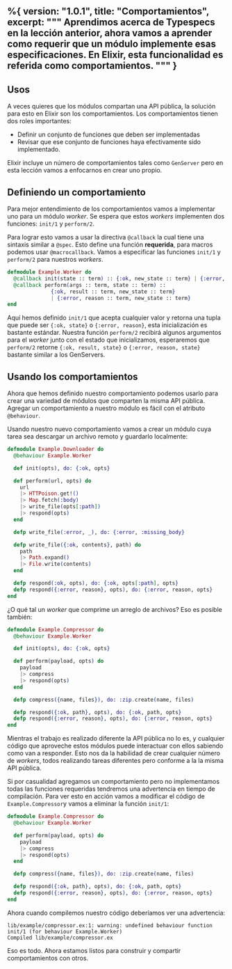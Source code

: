 %{
  version: "1.0.1",
  title: "Comportamientos",
  excerpt: """
  Aprendimos acerca de Typespecs en la lección anterior, ahora vamos a aprender como requerir que un módulo implemente esas especificaciones.
  En Elixir, esta funcionalidad es referida como comportamientos.
  """
}
---

## Usos

A veces quieres que los módulos compartan una API pública, la solución para esto en Elixir son los comportamientos.
Los comportamientos tienen dos roles importantes:

+ Definir un conjunto de funciones que deben ser implementadas
+ Revisar que ese conjunto de funciones haya efectivamente sido implementado.

Elixir incluye un número de comportamientos tales como `GenServer` pero en esta lección vamos a enfocarnos en crear uno propio.

## Definiendo un comportamiento

Para mejor entendimiento de los comportamientos vamos a implementar uno para un módulo *worker*.
Se espera que estos *workers* implementen dos funciones: `init/1` y `perform/2`.

Para lograr esto vamos a usar la directiva `@callback` la cual tiene una sintaxis similar a `@spec`.
Esto define una función __requerida__, para macros podemos usar `@macrocallback`.
Vamos a especificar las funciones `init/1` y `perform/2` para nuestros *workers*.

```elixir
defmodule Example.Worker do
  @callback init(state :: term) :: {:ok, new_state :: term} | {:error, reason :: term}
  @callback perform(args :: term, state :: term) ::
              {:ok, result :: term, new_state :: term}
              | {:error, reason :: term, new_state :: term}
end
```

Aquí hemos definido `init/1` que acepta cualquier valor y retorna una tupla que puede ser `{:ok, state}` o `{:error, reason}`, esta inicialización es bastante estándar.
Nuestra función `perform/2` recibirá algunos argumentos para el *worker* junto con el estado que inicializamos, esperaremos que `perform/2` retorne `{:ok, result, state}` o `{:error, reason, state}` bastante similar a los GenServers.

## Usando los comportamientos

Ahora que hemos definido nuestro comportamiento podemos usarlo para crear una variedad de módulos que comparten la misma API pública.
Agregar un comportamiento a nuestro módulo es fácil con el atributo `@behaviour`.

Usando nuestro nuevo comportamiento vamos a crear un módulo cuya tarea sea descargar un archivo remoto y guardarlo localmente:

```elixir
defmodule Example.Downloader do
  @behaviour Example.Worker

  def init(opts), do: {:ok, opts}

  def perform(url, opts) do
    url
    |> HTTPoison.get!()
    |> Map.fetch(:body)
    |> write_file(opts[:path])
    |> respond(opts)
  end

  defp write_file(:error, _), do: {:error, :missing_body}

  defp write_file({:ok, contents}, path) do
    path
    |> Path.expand()
    |> File.write(contents)
  end

  defp respond(:ok, opts), do: {:ok, opts[:path], opts}
  defp respond({:error, reason}, opts), do: {:error, reason, opts}
end
```

¿O qué tal un *worker* que comprime un arreglo de archivos? Eso es posible también:

```elixir
defmodule Example.Compressor do
  @behaviour Example.Worker

  def init(opts), do: {:ok, opts}

  def perform(payload, opts) do
    payload
    |> compress
    |> respond(opts)
  end

  defp compress({name, files}), do: :zip.create(name, files)

  defp respond({:ok, path}, opts), do: {:ok, path, opts}
  defp respond({:error, reason}, opts), do: {:error, reason, opts}
end
```

Mientras el trabajo es realizado diferente la API pública no lo es, y cualquier código que aproveche estos módulos puede interactuar con ellos sabiendo como van a responder.
Esto nos da la habilidad de crear cualquier número de *workers*, todos realizando tareas diferentes pero conforme a la la misma API pública.

Si por casualidad agregamos un comportamiento pero no implementamos todas las funciones requeridas tendremos una advertencia en tiempo de compilación.
Para ver esto en acción vamos a modificar el código de `Example.Compressor`y vamos a eliminar la función `init/1`:

```elixir
defmodule Example.Compressor do
  @behaviour Example.Worker

  def perform(payload, opts) do
    payload
    |> compress
    |> respond(opts)
  end

  defp compress({name, files}), do: :zip.create(name, files)

  defp respond({:ok, path}, opts), do: {:ok, path, opts}
  defp respond({:error, reason}, opts), do: {:error, reason, opts}
end
```

Ahora cuando compilemos nuestro código deberíamos ver una advertencia:

```shell
lib/example/compressor.ex:1: warning: undefined behaviour function init/1 (for behaviour Example.Worker)
Compiled lib/example/compressor.ex
```

Eso es todo. Ahora estamos listos para construir y compartir comportamientos con otros.
